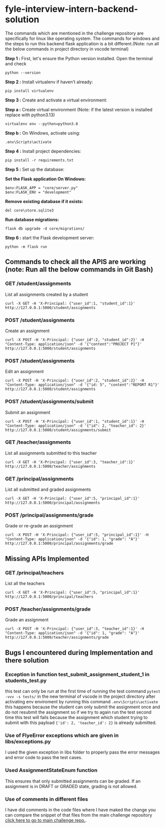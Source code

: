 # fyle-interview-intern-backend-solution
The commands which are mentioned in the challenge repository are specifically for linux like operating system.
The commands for windows and the steps to run this backend flask application is a bit different.(Note: run all the below commands in project directory in vscode terminal)

**Step 1 :**
First, let's ensure the Python version installed. Open the terminal and check
```
python --version
```
**Step 2 :** 
Install virtualenv if haven't already:
```
pip install virtualenv
```
**Step 3 :** 
Create and activate a virtual environment:

**Step a :** Create virtual environment
(Note: if the latest version is installed replace with python3.13)
```
virtualenv env --python=python3.8
```
**Step b :** On Windows, activate using:
```
.env\Scripts\activate
```
**Step 4 :** 
Install project dependencies:
```
pip install -r requirements.txt
```
**Step 5 :** 
Set up the database:

**Set the Flask application On Windows:**
```
$env:FLASK_APP = "core/server.py"
$env:FLASK_ENV = "development"
```
**Remove existing database if it exists:**
```
del core\store.sqlite3
```
**Run database migrations:**
```
flask db upgrade -d core/migrations/
```
**Step 6 :** 
start the Flask development server:
```
python -m flask run
```
## Commands to check all the APIS are working (note: Run all the below commands in Git Bash)
### GET /student/assignments
List all assignments created by a student
```
curl -X GET -H 'X-Principal: {"user_id":1, "student_id":1}' http://127.0.0.1:5000/student/assignments
```
### POST /student/assignments
Create an assignment
```
curl -X POST -H 'X-Principal: {"user_id":2, "student_id":2}' -H "Content-Type: application/json" -d '{"content":"PROJECT P1"}' http://127.0.0.1:5000/student/assignments
```
### POST /student/assignments
Edit an assignment
```
curl -X POST -H 'X-Principal: {"user_id":2, "student_id":2}' -H "Content-Type: application/json" -d '{"id: 5", "content":"REPORT R1"}' http://127.0.0.1:5000/student/assignments
```

### POST /student/assignments/submit
Submit an assignment
```
curl -X POST -H 'X-Principal: {"user_id":1, "student_id":1}' -H "Content-Type: application/json" -d '{"id": 2, "teacher_id": 2}' http://127.0.0.1:5000/student/assignments/submit
```
### GET /teacher/assignments
List all assignments submitted to this teacher
```
curl -X GET -H 'X-Principal: {"user_id":3, "teacher_id":1}' http://127.0.0.1:5000/teacher/assignments
```
### GET /principal/assignments
List all submitted and graded assignments
```
curl -X GET -H 'X-Principal: {"user_id":5, "principal_id":1}' http://127.0.0.1:5000/principal/assignments
```
### POST /principal/assignments/grade
Grade or re-grade an assignment
```
curl -X POST -H 'X-Principal: {"user_id":5, "principal_id":1}' -H "Content-Type: application/json" -d '{"id": 1, "grade": "A"}' http://127.0.0.1:5000/principal/assignments/grade
```
## Missing APIs Implemented
### GET /principal/teachers
List all the teachers
```
curl -X GET -H 'X-Principal: {"user_id":5, "principal_id":1}' http://127.0.0.1:5000/principal/teachers
```
### POST /teacher/assignments/grade
Grade an assignment
```
curl -X POST -H 'X-Principal: {"user_id":3, "teacher_id":1}' -H "Content-Type: application/json" -d '{"id": 1, "grade": "A"}' http://127.0.0.1:5000/teacher/assignments/grade
```
## Bugs I encountered during Implementation and there solution
### Exception in function test_submit_assignment_student_1 in students_test.py
this test can only be run at the first time of running the test command ```pytest -vvv -s tests/``` in the new terminal of vscode in the project directory after activating env enviroment by running this command ```.env\Scripts\activate```
this happens because the student can only submit the assignment once and do not resubmit the assignment so if we try to again run the test second time this test will fails because the assignment which student trying to submit with this payload ```{'id': 2, 'teacher_id': 2}``` is already submitted.

### Use of FlyeError exceptions which are given in libs/exceptions.py
I used the given exception in libs folder to properly pass the error messages and error code to pass the test cases.

### Used AssignmentStateEnum function
This ensures that only submitted assignments can be graded.
If an assignment is in DRAFT or GRADED state, grading is not allowed.

### Use of comments in different files
I have did comments in the code files where I have maked the change you can compare the snippet of that files from the main challenge repository [click here to go to main challenge repo.](https://github.com/fylein/fyle-interview-intern-backend).


